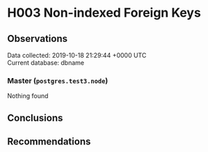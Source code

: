 # H003 Non-indexed Foreign Keys #

## Observations ##
Data collected: 2019-10-18 21:29:44 +0000 UTC  
Current database: dbname  


### Master (`postgres.test3.node`) ###



Nothing found



## Conclusions ##


## Recommendations ##

